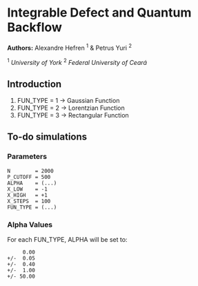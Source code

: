 # Integrable Defect and Quantum Backflow

**Authors:** Alexandre Hefren <sup>1</sup> & Petrus Yuri <sup>2</sup>


<sup>1</sup> _University of York_
<sup>2</sup> _Federal University of Ceará_

## Introduction

1. FUN_TYPE = 1 -> Gaussian Function
2. FUN_TYPE = 2 -> Lorentzian Function
3. FUN_TYPE = 3 -> Rectangular Function

## To-do simulations

### Parameters

```
N        = 2000
P_CUTOFF = 500
ALPHA    = (...)
X_LOW    = -1
X_HIGH   = +1
X_STEPS  = 100
FUN_TYPE = (...)
```

### Alpha Values

For each FUN_TYPE, ALPHA will be set to:

```
     0.00
+/-  0.05
+/-  0.40
+/-  1.00
+/- 50.00
```
